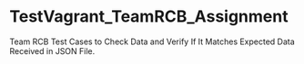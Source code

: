# TestVagrant_TeamRCB_Assignment
Team RCB Test Cases to Check Data and Verify If It Matches Expected Data Received in JSON File. 
